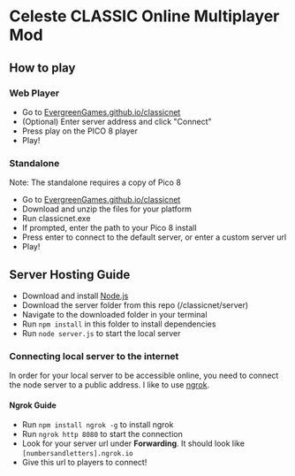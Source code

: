 # Celeste CLASSIC Online Multiplayer Mod

## How to play
### Web Player
- Go to [EvergreenGames.github.io/classicnet](EvergreenGames.github.io/classicnet)
- (Optional) Enter server address and click "Connect"
- Press play on the PICO 8 player
- Play!

### Standalone
Note: The standalone requires a copy of Pico 8
- Go to [EvergreenGames.github.io/classicnet](EvergreenGames.github.io/classicnet)
- Download and unzip the files for your platform
- Run classicnet.exe
- If prompted, enter the path to your Pico 8 install
- Press enter to connect to the default server, or enter a custom server url
- Play!

## Server Hosting Guide
- Download and install [Node.js](https://nodejs.org)
- Download the server folder from this repo (/classicnet/server)
- Navigate to the downloaded folder in your terminal
- Run `npm install` in this folder to install dependencies
- Run `node server.js` to start the local server
### Connecting local server to the internet
In order for your local server to be accessible online, you need to connect the node server to a public address. I like to use [ngrok](https://ngrok.com).
#### Ngrok Guide
- Run `npm install ngrok -g` to install ngrok
- Run `ngrok http 8080` to start the connection
- Look for your server url under **Forwarding**. It should look like `[numbersandletters].ngrok.io`
- Give this url to players to connect!
